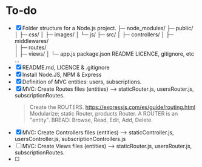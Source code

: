 # To-do

- [x] Folder structure for a Node.js project.
      ├─ node_modules/
      ├─ public/
      │ ├─ css/
      │ ├─ images/
      │ └─ js/
      ├─ src/
      │ ├─ controllers/
      │ ├─ middlewares/  
      │ ├─ routes/  
      │ ├─ views/
      │ └─ app.js
      package.json
      README
      LICENCE, gitignore, etc ...
- [x] README.md, LICENCE & .gitignore
- [x] Install Node.JS, NPM & Express
- [x] Definition of MVC entities: users, subscriptions.
- [x] MVC: Create Routes files (entities) --> staticRouter.js, usersRouter.js, subscriptionRoutes.
  > Create the ROUTERS. https://expressjs.com/es/guide/routing.html
  > Modularize; static Router, products Router.
  > A ROUTER is an "entity". BREAD: Browse, Read, Edit, Add, Delete.
- [x] MVC: Create Controllers files (entities) --> staticController.js, usersController.js, subscriptionControllers.js
- [ ] MVC: Create Views files (entities) --> staticRouter.js, usersRouter.js, subscriptionRoutes.
- [ ]
